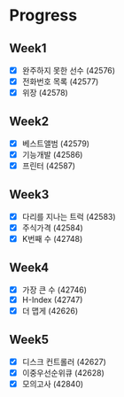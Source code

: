 # Progress

## Week1

- [X] 완주하지 못한 선수 (42576)
- [X] 전화번호 목록 (42577)
- [X] 위장 (42578)

## Week2

- [X] 베스트앨범 (42579)
- [X] 기능개발 (42586)
- [X] 프린터 (42587)

## Week3

- [X] 다리를 지나는 트럭 (42583) 
- [X] 주식가격 (42584)
- [X] K번째 수 (42748)

## Week4
- [X] 가장 큰 수 (42746) 
- [X] H-Index (42747)
- [X] 더 맵게 (42626)

## Week5
- [X] 디스크 컨트롤러 (42627)
- [X] 이중우선순위큐 (42628)
- [X] 모의고사 (42840)